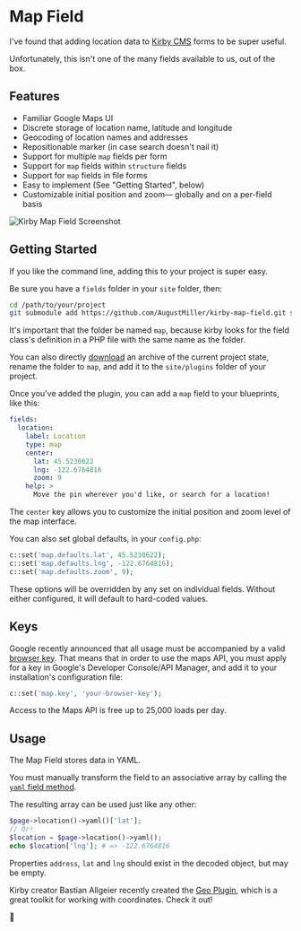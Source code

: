# Map Field

I've found that adding location data to [Kirby CMS](http://getkirby.com) forms to be super useful.

Unfortunately, this isn't one of the many fields available to us, out of the box.

## Features

- Familiar Google Maps UI
- Discrete storage of location name, latitude and longitude
- Geocoding of location names and addresses
- Repositionable marker (in case search doesn't nail it)
- Support for multiple `map` fields per form
- Support for `map` fields within `structure` fields
- Support for `map` fields in file forms
- Easy to implement (See "Getting Started", below)
- Customizable initial position and zoom— globally and on a per-field basis

![Kirby Map Field Screenshot](https://github.com/AugustMiller/kirby-map-field/raw/master/map-field.png)

## Getting Started

If you like the command line, adding this to your project is super easy.

Be sure you have a `fields` folder in your `site` folder, then:

```sh
cd /path/to/your/project
git submodule add https://github.com/AugustMiller/kirby-map-field.git site/plugins/map
```

It's important that the folder be named `map`, because kirby looks for the field class's definition in a PHP file with the same name as the folder.

You can also directly [download](https://github.com/AugustMiller/kirby-map-field/archive/master.zip) an archive of the current project state, rename the folder to `map`, and add it to the `site/plugins` folder of your project.

Once you've added the plugin, you can add a `map` field to your blueprints, like this:

```yml
fields:
  location:
    label: Location
    type: map
    center:
      lat: 45.5230622
      lng: -122.6764816
      zoom: 9
    help: >
      Move the pin wherever you'd like, or search for a location!
```

The `center` key allows you to customize the initial position and zoom level of the map interface.

You can also set global defaults, in your `config.php`:

```php
c::set('map.defaults.lat', 45.5230622);
c::set('map.defaults.lng', -122.6764816);
c::set('map.defaults.zoom', 9);
```

These options will be overridden by any set on individual fields. Without either configured, it will default to hard-coded values.

## Keys

Google recently announced that all usage must be accompanied by a valid [browser key](https://developers.google.com/maps/documentation/javascript/get-api-key). That means that in order to use the maps API, you must apply for a key in Google's Developer Console/API Manager, and add it to your installation's configuration file:

```php
c::set('map.key', 'your-browser-key');
```

Access to the Maps API is free up to 25,000 loads per day.

## Usage

The Map Field stores data in YAML.

You must manually transform the field to an associative array by calling the [`yaml` field method](https://getkirby.com/docs/cheatsheet/field-methods/yaml).

The resulting array can be used just like any other:

```php
$page->location()->yaml()['lat'];
// Or!
$location = $page->location()->yaml();
echo $location['lng']; # => -122.6764816
```

Properties `address`, `lat` and `lng` should exist in the decoded object, but may be empty.

Kirby creator Bastian Allgeier recently created the [Geo Plugin](https://github.com/getkirby-plugins/geo-plugin), which is a great toolkit for working with coordinates. Check it out!

:deciduous_tree:
